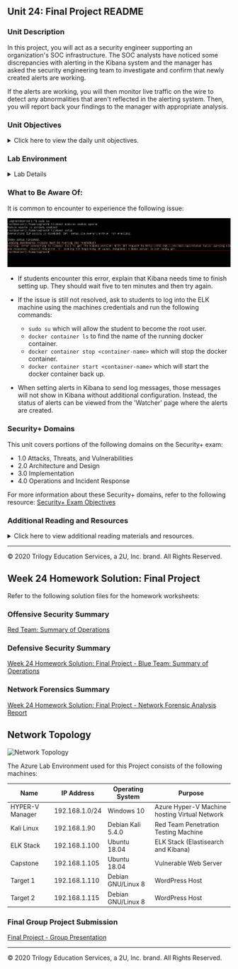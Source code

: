 ## Unit 24: Final Project README

### Unit Description

In this project, you will act as a security engineer supporting an organization's SOC infrastructure. The SOC analysts have noticed some discrepancies with alerting in the Kibana system and the manager has asked the security engineering team to investigate and confirm that newly created alerts are working. 

If the alerts are working, you will then monitor live traffic on the wire to detect any abnormalities that aren't reflected in the alerting system. Then, you will report back your findings to the manager with appropriate analysis.


### Unit Objectives 

<details>
    <summary>Click here to view the daily unit objectives.</summary>

  <br>

- **Days 1 and 2:** Alert and Attacking Target 1

    - Configure alerts in Kibana 
    - Attack a machine on the network.
    - Capture the flag on the victim machine.

- **Day 3:** Wireshark Strikes Back

    - Capture network traffic
    - Investigate a number of suspicious activities
    - Collect corporate misuse evidence
    - Work in groups to create a presentation


- **Day 4:** Final Group Presentations

    - Complete and submit group presentations
    - Submit an offensive red team analysis
    - Submit a defensive blue team analysis
    - Submit a network forensic analysis. 

</details>


### Lab Environment


<details><summary>Lab Details</summary>
<br>

In this unit, you will be using a new Web Vulns lab environment located in Windows Azure Lab Services. RDP into the **Windows RDP host machine** using the following credentials:

  - Username: `azadmin`
  - Password: `p4ssw0rd*`

This is a diagram of the network and the machines that will be used in this lab:

![](Images/final-project-setup.png)

Open the Hyper-V Manager to access the nested machines:

**ELK machine credentials:** The same ELK setup that you created in Project 1. It holds the Kibana dashboards.
- Username: `vagrant`
- Password: `vagrant`
- IP Address: `192.168.1.100`

**Kali:** A standard Kali Linux machine for use in the penetration test on Day 1. 
- Username: `root`
- Password: `toor`
- IP Address: `192.168.1.90`

**Capstone:** Filebeat and Metricbeat are installed and will forward logs to the ELK machine. 
- IP Address: `192.168.1.105`
   - Please note that this VM is in the network solely for the purpose of testing alerts.

**Target 1:** Exposes a vulnerable WordPress server.
- IP Address: `192.168.1.110`

**Target 2:** Students should ignore Target 2 until they have completed all other parts of the project.

</details>  

### What to Be Aware Of:

It is common to encounter to experience the following issue:

![](Images/error.png)

* If students encounter this error, explain that Kibana needs time to finish setting up. They should wait five to ten minutes and then try again. 

* If the issue is still not resolved, ask to students to log into the ELK machine using the machines credentials and run the following commands:

    - `sudo su` which will allow the student to become the root user. 
    - `docker container ls` to find the name of the running docker container. 
    - `docker container stop <container-name>` which will stop the docker container.
    - `docker container start <container-name>` which will start the docker container back up.

* When setting alerts in Kibana to send log messages, those messages will not show in Kibana without additional configuration. Instead, the status of alerts can be viewed from the 'Watcher' page where the alerts are created.

### Security+ Domains

This unit covers portions of the following domains on the Security+ exam:

- 1.0 Attacks, Threats, and Vulnerabilities 
- 2.0 Architecture and Design 
- 3.0 Implementation
- 4.0 Operations and Incident Response 

For more information about these Security+ domains, refer to the following resource: [Security+ Exam Objectives](https://comptiacdn.azureedge.net/webcontent/docs/default-source/exam-objectives/comptia-security-sy0-601-exam-objectives-(2-0).pdf?sfvrsn=8c5889ff_2)


### Additional Reading and Resources

<details> 
<summary> Click here to view additional reading materials and resources. </summary>
</br>

These resources are provided as optional, recommended resources to supplement the concepts covered in this unit.

- [SANS Pentesting Cheatsheet](https://www.sans.org/blog/sans-poster-building-a-better-pen-tester-pdf-download/)


</details>

---


© 2020 Trilogy Education Services, a 2U, Inc. brand. All Rights Reserved.    

## Week 24 Homework Solution: Final Project

Refer to the following solution files for the homework worksheets: 

### Offensive Security Summary

[Red Team: Summary of Operations](https://github.com/karma-786/Final-Project/blob/main/OffensiveTemplate.md)  

### Defensive Security Summary

[Week 24 Homework Solution: Final Project - Blue Team: Summary of Operations](https://github.com/karma-786/Final-Project/blob/main/DefensiveTemplate.md)  

### Network Forensics Summary

[Week 24 Homework Solution: Final Project - Network Forensic Analysis Report](https://github.com/karma-786/Final-Project/blob/main/NetworkTemplate.md)  

## Network Topology

![Network Topology](Images/Red_vs_Blue_Team_Network_Diagram.png)

The Azure Lab Environment used for this Project consists of the following machines:

| Name            	| IP Address     	| Operating System   	| Purpose                                       	|
|-----------------	|----------------	|--------------------	|-----------------------------------------------	|
| HYPER-V Manager 	| 192.168.1.0/24 	| Windows 10         	| Azure Hyper-V Machine hosting Virtual Network 	|
| Kali Linux      	| 192.168.1.90   	| Debian Kali 5.4.0  	| Red Team Penetration Testing Machine          	|
| ELK Stack       	| 192.168.1.100  	| Ubuntu 18.04       	| ELK Stack (Elastisearch and Kibana)           	|
| Capstone        	| 192.168.1.105  	| Ubuntu 18.04       	| Vulnerable Web Server                         	|
| Target 1        	| 192.168.1.110  	| Debian GNU/Linux 8 	| WordPress Host                                	|
| Target 2        	| 192.168.1.115  	| Debian GNU/Linux 8 	| WordPress Host                                	|

### Final Group Project Submission

[Final Project - Group Presentation](https://github.com/karma-786/Final-Project/blob/main/Final%20Project%20-%20KVP/Offensive%20Final%20Project%20Presentation%20-%20Group.pdf)  

---
© 2020 Trilogy Education Services, a 2U, Inc. brand. All Rights Reserved.
